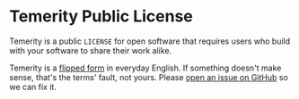 # Temerity Public License

Temerity is a public `LICENSE` for open software that requires users who build with your software to share their work alike.

Temerity is a [flipped form](https://flippedform.com) in everyday English.  If something doesn't make sense, that's the terms' fault, not yours.  Please [open an issue on GitHub](https://github.com/kemitchell/temerity/issues/new) so we can fix it.
